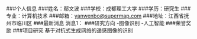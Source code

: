 ###个人信息
###姓名：鄢文波
###学校：成都理工大学
###学历：研究生
###专业：计算机技术
###邮箱：yanwenbo@supermap.com
###地址：江西省抚州市临川区
###最新消息
消息1：
###研究方向
-图像识别
-人工智能
###荣誉奖励
###项目研究
基于对抗式生成网络的遥感图像的识别
